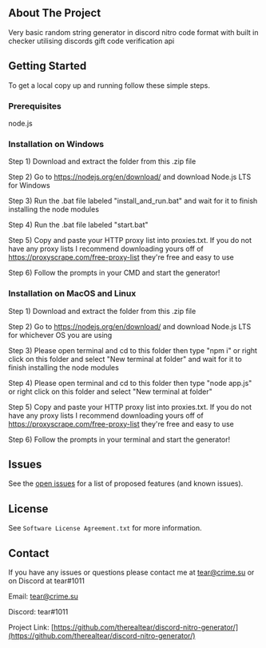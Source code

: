 

## About The Project

Very basic random string generator in discord nitro code format with built in checker utilising discords gift code verification api


## Getting Started

To get a local copy up and running follow these simple steps.

### Prerequisites

node.js

### Installation on Windows

Step 1) Download and extract the folder from this .zip file

Step 2) Go to https://nodejs.org/en/download/ and download Node.js LTS for Windows

Step 3) Run the .bat file labeled "install_and_run.bat" and wait for it to finish installing the node modules

Step 4) Run the .bat file labeled "start.bat"

Step 5) Copy and paste your HTTP proxy list into proxies.txt. If you do not have any proxy lists I recommend downloading yours off of https://proxyscrape.com/free-proxy-list they're free and easy to use

Step 6) Follow the prompts in your CMD and start the generator!

### Installation on MacOS and Linux

Step 1) Download and extract the folder from this .zip file

Step 2) Go to https://nodejs.org/en/download/ and download Node.js LTS for whichever OS you are using

Step 3) Please open terminal and cd to this folder then type "npm i" or right click on this folder and select "New terminal at folder" and wait for it to finish installing the node modules

Step 4) Please open terminal and cd to this folder then type "node app.js" or right click on this folder and select "New terminal at folder"

Step 5) Copy and paste your HTTP proxy list into proxies.txt. If you do not have any proxy lists I recommend downloading yours off of https://proxyscrape.com/free-proxy-list they're free and easy to use

Step 6) Follow the prompts in your terminal and start the generator!


## Issues

See the [open issues](https://github.com/therealtear/discord-nitro-generator/issues) for a list of proposed features (and known issues).


## License

See `Software License Agreement.txt` for more information.

## Contact
If you have any issues or questions please contact me at tear@crime.su or on Discord at tear#1011

Email: tear@crime.su

Discord: tear#1011

Project Link: [https://github.com/therealtear/discord-nitro-generator/](https://github.com/therealtear/discord-nitro-generator/)

